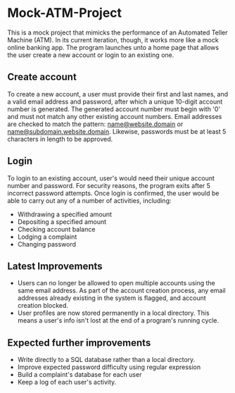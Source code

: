 # Mock-ATM-Project
This is a mock project that mimicks the performance of an Automated Teller Machine (ATM). 
In its current iteration, though, it works more like a mock online banking app.
The program launches unto a home page that allows the user create a new account or login to an existing one. 

## Create account
To create a new account, a user must provide their first and last names, and a valid email address and password, 
after which a unique 10-digit account number is generated. The generated account number must begin with '0' and must not match any other existing account numbers.
Email addresses are checked to match the pattern: name@website.domain or name@subdomain.website.domain. 
Likewise, passwords must be at least 5 characters in length to be approved.

## Login
To login to an existing account, user's would need their unique account number and password. For security reasons, the program exits after 5 incorrect password attempts.
Once login is confirmed, the user would be able to carry out any of a number of activities, including:
+ Withdrawing a specified amount
+ Depositing a specified amount
+ Checking account balance
+ Lodging a complaint
+ Changing password

## Latest Improvements
+ Users can no longer be allowed to open multiple accounts using the same email address. As part of the account creation process, any email addresses already existing in the system is flagged, and account creation blocked. 
+ User profiles are now stored permanently in a local directory. This means a user's info isn't lost at the end of a program's running cycle.

## Expected further improvements
+ Write directly to a SQL database rather than a local directory.
+ Improve expected password difficulty using regular expression
+ Build a complaint's database for each user
+ Keep a log of each user's activity.
